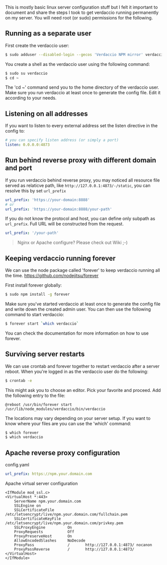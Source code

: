 This is mostly basic linux server configuration stuff but I felt it important to document and share the steps I took to get verdaccio running permanently on my server. You will need root (or sudo) permissions for the following.

## Running as a separate user
First create the verdaccio user:
```bash
$ sudo adduser --disabled-login --gecos 'Verdaccio NPM mirror' verdaccio
```

You create a shell as the verdaccio user using the following command:
```bash
$ sudo su verdaccio
$ cd ~
```

The 'cd ~' command send you to the home directory of the verdaccio user. Make sure you run verdaccio at least once to generate the config file. Edit it according to your needs.

## Listening on all addresses
If you want to listen to every external address set the listen directive in the config to:
```yaml
# you can specify listen address (or simply a port)
listen: 0.0.0.0:4873
```

## Run behind reverse proxy with different domain and port
If you run verdaccio behind reverse proxy, you may noticed all resource file served as relaticve path, like `http://127.0.0.1:4873/-/static`, you can resolve this by set `url_prefix`
```yaml
url_prefix: 'https://your-domain:8888'
# or
url_prefix: 'https://your-domain:8888/your-path'
```

If you do not know the protocol and host, you can define only subpath as `url_prefix`. Full URL will be constructed from the request.
```yaml
url_prefix: '/your-path'
```

> Nginx or Apache configure? Please check out Wiki ;-)

## Keeping verdaccio running forever
We can use the node package called 'forever' to keep verdaccio running all the time.
https://github.com/nodejitsu/forever

First install forever globally:
```bash
$ sudo npm install -g forever
```

Make sure you've started verdaccio at least once to generate the config file and write down the created admin user. You can then use the following command to start verdaccio:
```bash
$ forever start `which verdaccio`
```

You can check the documentation for more information on how to use forever.

## Surviving server restarts
We can use crontab and forever together to restart verdaccio after a server reboot.
When you're logged in as the verdaccio user do the following:

```bash
$ crontab -e
```

This might ask you to choose an editor. Pick your favorite and proceed.
Add the following entry to the file:
```
@reboot /usr/bin/forever start /usr/lib/node_modules/verdaccio/bin/verdaccio
```

The locations may vary depending on your server setup. If you want to know where your files are you can use the 'which' command:
```bash
$ which forever
$ which verdaccio
```

## Apache reverse proxy configuration
config.yaml
```yaml
url_prefix: https://npm.your.domain.com
```
Apache virtual server configuration
```apacheconfig
<IfModule mod_ssl.c>
<VirtualHost *:443>
    ServerName npm.your.domain.com
    SSLEngine on
    SSLCertificateFile      /etc/letsencrypt/live/npm.your.domain.com/fullchain.pem
    SSLCertificateKeyFile   /etc/letsencrypt/live/npm.your.domain.com/privkey.pem
    SSLProxyEngine          On
    ProxyRequests           Off
    ProxyPreserveHost       On
    AllowEncodedSlashes     NoDecode
    ProxyPass               /       http://127.0.0.1:4873/ nocanon
    ProxyPassReverse        /       http://127.0.0.1:4873/
</VirtualHost>
</IfModule>
```
